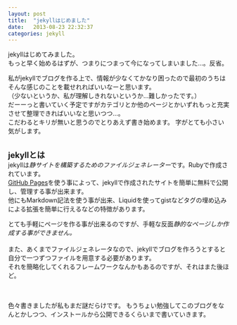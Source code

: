 ```yaml
---
layout: post
title:  "jekyllはじめました"
date:   2013-08-23 22:32:37
categories: jekyll
---
```


jekyllはじめてみました。  
もっと早く始めるはずが、つまりにつまって今になってしまいました...。反省。

私がjekyllでブログを作る上で、情報が少なくてかなり困ったので最初のうちはそんな感じのことを載せれればいいなーと思います。  
（少ないというか、私が理解しきれないというか...難しかったです。）  
だーーっと書いていく予定ですがカテゴリとか他のページとかいずれもっと充実させて整理できればいいなと思いつつ...。  
こだわるとキリが無いと思うのでとりあえず書き始めます。
字がとても小さい気がします。  <br>
<br>

<b style="font-size:1.3em;">jekyllとは</b>    
jekyllは*静サイトを構築するためのファイルジェネレーター*です。Rubyで作成されています。  
[GitHub Pages](http://pages.github.com/)を使う事によって、jekyllで作成されたサイトを簡単に無料で公開し、管理する事が出来ます。  
他にもMarkdown記法を使う事が出来、Liquidを使ってgistなどタグの埋め込みによる拡張を簡単に行えるなどの特徴があります。
<br>


とても手軽にページを作る事が出来るのですが、手軽な反面*静的なページしか作成する事ができません。*  
<br>
また、あくまでファイルジェネレータなので、jekyllでブログを作ろうとすると自分で一つずつファイルを用意する必要があります。  
それを簡略化してくれるフレームワークなんかもあるのですが、それはまた後ほど。  

<br>
<br>
色々書きましたが私もまだ謎だらけです。  
もうちょい勉強してこのブログをなんとかしつつ、インストールから公開できるくらいまで書いていきます。 


